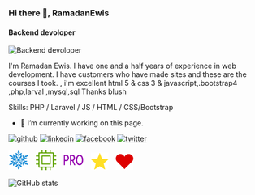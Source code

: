 ### Hi there 👋, RamadanEwis
#### Backend devoloper 
![Backend devoloper ](https://scontent.fcai20-4.fna.fbcdn.net/v/t1.18169-9/16997726_1409701652446999_7537991839538826318_n.jpg?_nc_cat=109&ccb=1-5&_nc_sid=ad2b24&_nc_ohc=K5QfP2qGu8UAX-7pfrh&_nc_ht=scontent.fcai20-4.fna&oh=00_AT-cYOVN5Zse7q5PHaxFdcYKDhPZOA_pNC0yuff7x24f5w&oe=62932CD1)

I'm Ramadan Ewis. I have one and a half years of experience in web development. I have customers who have made sites and these are the courses I took. , i'm excellent html 5 & css 3 & javascript,.bootstrap4 ,php,larval ,mysql,sql Thanks blush

Skills: PHP / Laravel / JS / HTML / CSS/Bootstrap

- 🔭 I’m currently working on this page. 


[<img src='https://cdn.jsdelivr.net/npm/simple-icons@3.0.1/icons/github.svg' alt='github' height='40'>](https://github.com/RamdanEwis)  [<img src='https://cdn.jsdelivr.net/npm/simple-icons@3.0.1/icons/linkedin.svg' alt='linkedin' height='40'>](https://www.linkedin.com/in/https://www.linkedin.com/in/ramadan-ewis-44349b18b//)  [<img src='https://cdn.jsdelivr.net/npm/simple-icons@3.0.1/icons/facebook.svg' alt='facebook' height='40'>](https://www.facebook.com/https://www.facebook.com/elbob2na/)  [<img src='https://cdn.jsdelivr.net/npm/simple-icons@3.0.1/icons/twitter.svg' alt='twitter' height='40'>](https://twitter.com/https://twitter.com/RamdanaWis)  

<a href='https://archiveprogram.github.com/'><img src='https://raw.githubusercontent.com/acervenky/animated-github-badges/master/assets/acbadge.gif' width='40' height='40'></a> <a href='https://docs.github.com/en/developers'><img src='https://raw.githubusercontent.com/acervenky/animated-github-badges/master/assets/devbadge.gif' width='40' height='40'></a> <a href='https://github.com/pricing'><img src='https://raw.githubusercontent.com/acervenky/animated-github-badges/master/assets/pro.gif' width='40' height='40'></a> <a href='https://stars.github.com/'><img src='https://raw.githubusercontent.com/acervenky/animated-github-badges/master/assets/starbadge.gif' width='35' height='35'></a> <a href='https://docs.github.com/en/github/supporting-the-open-source-community-with-github-sponsors'><img src='https://raw.githubusercontent.com/acervenky/animated-github-badges/master/assets/sponsorbadge.gif' width='35' height='35'></a> 

![GitHub stats](https://github-readme-stats.vercel.app/api?username=RamdanEwis&show_icons=true&count_private=true)  

